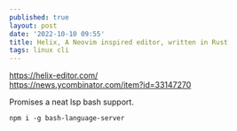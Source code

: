 ```yaml
---
published: true
layout: post
date: '2022-10-10 09:55'
title: Helix, A Neovim inspired editor, written in Rust
tags: linux cli 
---
```

<https://helix-editor.com/>  
<https://news.ycombinator.com/item?id=33147270>

Promises a neat lsp bash support.

    npm i -g bash-language-server